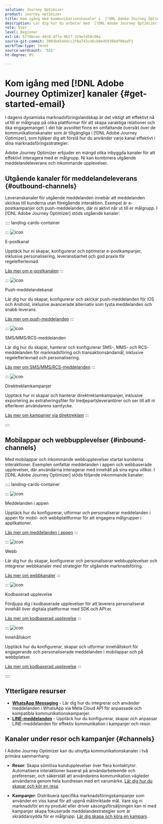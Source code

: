 ```yaml
---
solution: Journey Optimizer
product: journey optimizer
title: Kom igång med kommunikationskanaler i  [!DNL Adobe Journey Optimizer]
description: Lär dig hur du arbetar med  [!DNL Adobe Journey Optimizer] kommunikationskanaler.
role: User
level: Beginner
exl-id: 5779bcee-49c0-4ffa-9b17-329ef458c96a
source-git-commit: 3093bd544dcc2f8a743c46cb0e45939bdf00adf1
workflow-type: tm+mt
source-wordcount: '521'
ht-degree: 0%

---
```



# Kom igång med [!DNL Adobe Journey Optimizer] kanaler {#get-started-email}

I dagens dynamiska marknadsföringslandskap är det viktigt att effektivt nå ut till er målgrupp på olika plattformar för att skapa varaktiga relationer och öka engagemanget. I det här avsnittet finns en omfattande översikt över de kommunikationskanaler som är tillgängliga i [!DNL Adobe Journey Optimizer], som hjälper dig att förstå hur du använder varje kanal effektivt i dina marknadsföringsstrategier.

Adobe Journey Optimizer erbjuder en mängd olika inbyggda kanaler för att effektivt interagera med er målgrupp. Ni kan kombinera utgående meddelandeleverans och inkommande upplevelser.

## Utgående kanaler för meddelandeleverans {#outbound-channels}

Leveranskanaler för utgående meddelanden innebär att meddelanden skickas till kunderna utan föregående interaktion. Exempel är e-postkampanjer och push-meddelanden, där ni aktivt når ut till er målgrupp. I [!DNL Adobe Journey Optimizer] stöds utgående kanaler:

:::: landing-cards-container

:::
![icon](https://cdn.experienceleague.adobe.com/icons/envelope.svg?lang=sv-SE)

E-postkanal

Upptäck hur ni skapar, konfigurerar och optimerar e-postkampanjer, inklusive personalisering, leveransbarhet och god praxis för regelefterlevnad.

[Läs mer om e-postkanalen](../../rp_landing_pages/email-landing-page.md)
:::

:::
![icon](https://cdn.experienceleague.adobe.com/icons/bell.svg?lang=sv-SE)

Push-meddelandekanal

Lär dig hur du skapar, konfigurerar och skickar push-meddelanden för iOS och Android, inklusive avancerade alternativ som tysta meddelanden och snabb leverans.

[Läs mer om push-meddelanden](../../rp_landing_pages/push-landing-page.md)
:::

:::
![icon](https://cdn.experienceleague.adobe.com/icons/comment-dots.svg?lang=sv-SE)

SMS/MMS/RCS-meddelanden

Lär dig hur du skapar, hanterar och konfigurerar SMS-, MMS- och RCS-meddelanden för marknadsföring och transaktionsändamål, inklusive regelefterlevnad och personalisering.

[Läs mer om SMS/MMS/RCS-meddelanden](../../rp_landing_pages/sms-landing-page.md)
:::

:::
![icon](https://cdn.experienceleague.adobe.com/icons/mail-bulk.svg?lang=sv-SE)

Direktreklamkampanjer

Upptäck hur ni skapar och hanterar direktreklamkampanjer, inklusive exportering av extraheringsfiler för tredjepartsleverantörer och ser till att ni efterlever användarens samtycke.

[Läs mer om kampanjer via direktreklam](../../rp_landing_pages/direct-mail-landing-page.md)
:::

::::

## Mobilappar och webbupplevelser {#inbound-channels}

Med mobilappar och inkommande webbupplevelser startar kunderna interaktioner. Exemplen omfattar meddelanden i appen och webbaserade upplevelser, där användarna interagerar med innehåll på sina egna villkor. I [!DNL Adobe Journey Optimizer] stöds följande inkommande kanaler:

:::: landing-cards-container

:::
![icon](https://cdn.experienceleague.adobe.com/icons/mobile.svg?lang=sv-SE)

Meddelanden i appen

Upptäck hur du konfigurerar, utformar och personaliserar meddelanden i appen för mobil- och webbplattformar för att engagera målgrupper i applikationer.

[Läs mer om meddelanden i appen](../../rp_landing_pages/in-app-landing-page.md)
:::

:::
![icon](https://cdn.experienceleague.adobe.com/icons/globe.svg?lang=sv-SE)

Webb

Lär dig hur du skapar, konfigurerar och personaliserar webbupplevelser och integrerar webbkanaler med strategier för utgående marknadsföring.

[Läs mer om webbkanaler](../../rp_landing_pages/web-landing-page.md)
:::

:::
![icon](https://cdn.experienceleague.adobe.com/icons/code.svg?lang=sv-SE)

Kodbaserad upplevelse

Fördjupa dig i kodbaserade upplevelser för att leverera personaliserat innehåll över digitala plattformar med SDK och API:er.

[Läs mer om kodbaserad upplevelse](../../rp_landing_pages/code-based-experience-landing-page.md)
:::

:::
![icon](https://cdn.experienceleague.adobe.com/icons/id-card.svg?lang=sv-SE)

Innehållskort

Upptäck hur du konfigurerar, skapar och utformar innehållskort för engagerande och personaliserade meddelanden i mobilappar och på webbplatser.

[Läs mer om kodbaserad upplevelse](../../rp_landing_pages/content-card-landing-page.md)
:::

::::


## Ytterligare resurser

- **[WhatsApp Messaging](../../rp_landing_pages/whatsapp-landing-page.md)** - Lär dig hur du integrerar och använder meddelanden i WhatsApp via Meta Cloud API för anpassade och kompatibla kommunikationskampanjer.
- **[LINE-meddelanden](../../rp_landing_pages/line-landing-page.md)** - Upptäck hur du konfigurerar, skapar och anpassar LINE-meddelanden för effektiv kommunikation i kampanjer och resor.

## Kanaler under resor och kampanjer {#channels}

I Adobe Journey Optimizer kan du utnyttja kommunikationskanaler i två primära sammanhang:

- **Resor**: Skapa sömlösa kundupplevelser över flera kontaktytor. Automatisera interaktioner baserat på användarbeteende och preferenser, och säkerställ att användarens kommunikation vägleder användarna genom hela kundresan med ert varumärke. [Lär dig hur du skapar och kör en resa](../building-journeys/journey-gs.md).

- **Kampanjer**: Distribuera specifika marknadsföringskampanjer som använder en viss kanal för att uppnå målinriktade mål. Vare sig ni marknadsför en ny produkt eller driver säsongsförsäljningen kan ni med kampanjer skapa fokuserade meddelandestrategier som är skräddarsydda för er målgrupp. [Lär dig skapa och köra en kampanj](../campaigns/get-started-with-campaigns.md).

<!--
The table below shows the availability of each channel across different journeys and campaign, indicating where they are supported.

| Channel              | Journeys | Action campaigns (Marketing) | Action campaigns (Transactional) | API-triggered campaigns | Orchestrated campaigns |
|----------------------|---------------------|-------------------------|----------------------------|--------------------------------|--------------|--------------|
| Email                | ✅ | ✅ | ✅ | ✅ | ✅ | ✅ |
| SMS                  | ✅ | ✅ | ✅ | ✅ | ✅ | ✅ |
| Push notification    | ✅ | ✅ | ✅ | ✅ | ✅ | ✅ |
| In-app               | ✅ | ✅ | — | — | — | — |
| Direct mail          | ✅ | ✅ | — | — | — | — |
| Web                  | ✅ | ✅ | — | — | — | — |
| Code-based exp.      | ✅ | ✅ | — | — | — | — |
| Content cards        | ✅ | ✅ | — | — | — | — |
| WhatsApp             | ✅ | ✅ | — | — | — | — |
| Line                 | ✅ | ✅ | — | — | — | — |-->

